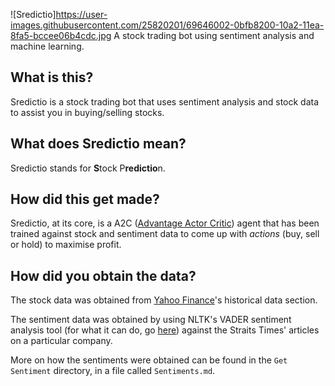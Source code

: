 ![Sredictio]https://user-images.githubusercontent.com/25820201/69646002-0bfb8200-10a2-11ea-8fa5-bccee06b4cdc.jpg
A stock trading bot using sentiment analysis and machine learning.

## What is this?
Sredictio is a stock trading bot that uses sentiment analysis and stock data to assist you in buying/selling stocks.

## What does Sredictio mean?
Sredictio stands for **S**tock P**redictio**n. 

## How did this get made?
Sredictio, at its core, is a A2C ([Advantage Actor Critic](https://sergioskar.github.io/Actor_critics/)) agent that has been trained against stock and sentiment data to come up with *actions* (buy, sell or hold) to maximise profit.

## How did you obtain the data?
The stock data was obtained from [Yahoo Finance](https://finance.yahoo.com/)'s historical data section.

The sentiment data was obtained by using NLTK's VADER sentiment analysis tool (for what it can do, go [here](https://medium.com/analytics-vidhya/simplifying-social-media-sentiment-analysis-using-vader-in-python-f9e6ec6fc52f)) against the Straits Times' articles on a particular company.

More on how the sentiments were obtained can be found in the `Get Sentiment` directory, in a file called `Sentiments.md`.
